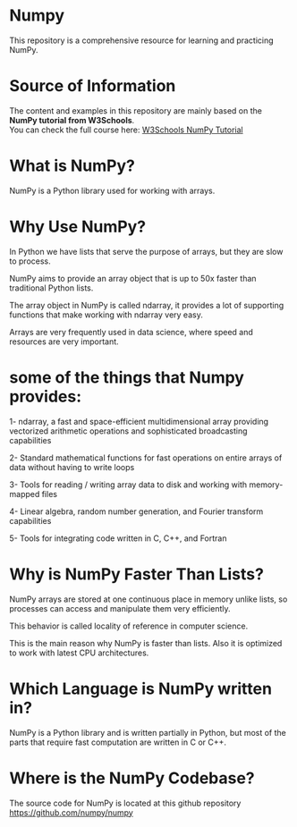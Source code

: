 # Numpy
This repository is a comprehensive resource for learning and practicing NumPy.

# Source of Information
The content and examples in this repository are mainly based on the **NumPy tutorial from W3Schools**.  
You can check the full course here: [W3Schools NumPy Tutorial]([https://www.w3schools.com/python/numpy_intro.asp](https://www.w3schools.com/python/numpy/default.asp))

# What is NumPy?
NumPy is a Python library used for working with arrays.

# Why Use NumPy?
In Python we have lists that serve the purpose of arrays, but they are slow to process.

NumPy aims to provide an array object that is up to 50x faster than traditional Python lists.

The array object in NumPy is called ndarray, it provides a lot of supporting functions that make working with ndarray very easy.

Arrays are very frequently used in data science, where speed and resources are very important.

# some of the things that Numpy provides:
1- ndarray, a fast and space-efficient multidimensional array providing vectorized arithmetic operations and sophisticated broadcasting capabilities

2- Standard mathematical functions for fast operations on entire arrays of data without having to write loops

3- Tools for reading / writing array data to disk and working with memory-mapped files

4- Linear algebra, random number generation, and Fourier transform capabilities

5- Tools for integrating code written in C, C++, and Fortran

# Why is NumPy Faster Than Lists?
NumPy arrays are stored at one continuous place in memory unlike lists, so processes can access and manipulate them very efficiently.

This behavior is called locality of reference in computer science.

This is the main reason why NumPy is faster than lists. Also it is optimized to work with latest CPU architectures.

# Which Language is NumPy written in?
NumPy is a Python library and is written partially in Python, but most of the parts that require fast computation are written in C or C++.

# Where is the NumPy Codebase?
The source code for NumPy is located at this github repository  https://github.com/numpy/numpy


